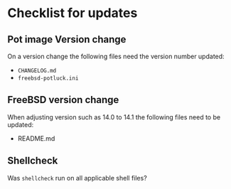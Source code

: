# Checklist for updates

## Pot image Version change
On a version change the following files need the version number updated:
* `CHANGELOG.md`
* `freebsd-potluck.ini`

## FreeBSD version change
When adjusting version such as 14.0 to 14.1 the following files need to be updated:
* README.md

## Shellcheck
Was `shellcheck` run on all applicable shell files?
